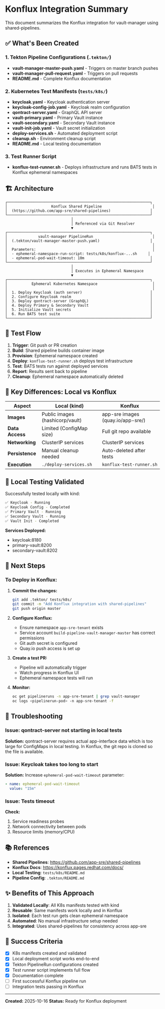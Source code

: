 # Konflux Integration Summary

This document summarizes the Konflux integration for vault-manager using shared-pipelines.

## ✅ What's Been Created

### 1. Tekton Pipeline Configurations (`.tekton/`)

- **vault-manager-master-push.yaml** - Triggers on master branch pushes
- **vault-manager-pull-request.yaml** - Triggers on pull requests
- **README.md** - Complete Konflux documentation

### 2. Kubernetes Test Manifests (`tests/k8s/`)

- **keycloak.yaml** - Keycloak authentication server
- **keycloak-config-job.yaml** - Keycloak realm configuration
- **qontract-server.yaml** - GraphQL API server
- **vault-primary.yaml** - Primary Vault instance
- **vault-secondary.yaml** - Secondary Vault instance
- **vault-init-job.yaml** - Vault secret initialization
- **deploy-services.sh** - Automated deployment script
- **cleanup.sh** - Environment cleanup script
- **README.md** - Local testing documentation

### 3. Test Runner Script

- **konflux-test-runner.sh** - Deploys infrastructure and runs BATS tests in Konflux ephemeral namespaces

## 🏗️ Architecture

```
┌─────────────────────────────────────────────────────────────────┐
│                    Konflux Shared Pipeline                       │
│  (https://github.com/app-sre/shared-pipelines)                  │
└─────────────────────────────────────────────────────────────────┘
                              │
                              │ Referenced via Git Resolver
                              ▼
┌─────────────────────────────────────────────────────────────────┐
│              vault-manager PipelineRun                           │
│  (.tekton/vault-manager-master-push.yaml)                       │
│                                                                  │
│  Parameters:                                                     │
│  - ephemeral-namespace-run-script: tests/k8s/konflux-...sh     │
│  - ephemeral-pod-wait-timeout: 10m                              │
└─────────────────────────────────────────────────────────────────┘
                              │
                              │ Executes in Ephemeral Namespace
                              ▼
┌─────────────────────────────────────────────────────────────────┐
│           Ephemeral Kubernetes Namespace                         │
│                                                                  │
│  1. Deploy Keycloak (auth server)                               │
│  2. Configure Keycloak realm                                    │
│  3. Deploy qontract-server (GraphQL)                            │
│  4. Deploy Primary & Secondary Vault                            │
│  5. Initialize Vault secrets                                    │
│  6. Run BATS test suite                                         │
└─────────────────────────────────────────────────────────────────┘
```

## 🔄 Test Flow

1. **Trigger**: Git push or PR creation
2. **Build**: Shared pipeline builds container image
3. **Provision**: Ephemeral namespace created
4. **Deploy**: `konflux-test-runner.sh` deploys test infrastructure
5. **Test**: BATS tests run against deployed services
6. **Report**: Results sent back to pipeline
7. **Cleanup**: Ephemeral namespace automatically deleted

## 📝 Key Differences: Local vs Konflux

| Aspect | Local (kind) | Konflux |
|--------|--------------|---------|
| **Images** | Public images (hashicorp/vault) | app-sre images (quay.io/app-sre/) |
| **Data Access** | Limited (ConfigMap size) | Full git repo available |
| **Networking** | ClusterIP services | ClusterIP services |
| **Persistence** | Manual cleanup needed | Auto-deleted after tests |
| **Execution** | `./deploy-services.sh` | `konflux-test-runner.sh` |

## 🧪 Local Testing Validated

Successfully tested locally with kind:

```bash
✅ Keycloak - Running
✅ Keycloak Config - Completed
✅ Primary Vault - Running
✅ Secondary Vault - Running
✅ Vault Init - Completed
```

**Services Deployed:**
- keycloak:8180
- primary-vault:8200
- secondary-vault:8202

## 🚀 Next Steps

### To Deploy in Konflux:

1. **Commit the changes:**
   ```bash
   git add .tekton/ tests/k8s/
   git commit -m "Add Konflux integration with shared-pipelines"
   git push origin master
   ```

2. **Configure Konflux:**
   - Ensure namespace `app-sre-tenant` exists
   - Service account `build-pipeline-vault-manager-master` has correct permissions
   - Git auth secret is configured
   - Quay.io push access is set up

3. **Create a test PR:**
   - Pipeline will automatically trigger
   - Watch progress in Konflux UI
   - Ephemeral namespace tests will run

4. **Monitor:**
   ```bash
   oc get pipelineruns -n app-sre-tenant | grep vault-manager
   oc logs <pipelinerun-pod> -n app-sre-tenant -f
   ```

## 🐛 Troubleshooting

### Issue: qontract-server not starting in local tests

**Solution:** qontract-server requires actual app-interface data which is too large for ConfigMaps in local testing. In Konflux, the git repo is cloned so the file is available.

### Issue: Keycloak takes too long to start

**Solution:** Increase `ephemeral-pod-wait-timeout` parameter:
```yaml
- name: ephemeral-pod-wait-timeout
  value: "15m"
```

### Issue: Tests timeout

**Check:**
1. Service readiness probes
2. Network connectivity between pods
3. Resource limits (memory/CPU)

## 📚 References

- **Shared Pipelines**: https://github.com/app-sre/shared-pipelines
- **Konflux Docs**: https://konflux.pages.redhat.com/docs/
- **Local Testing**: `tests/k8s/README.md`
- **Pipeline Config**: `.tekton/README.md`

## ✨ Benefits of This Approach

1. **Validated Locally**: All K8s manifests tested with kind
2. **Reusable**: Same manifests work locally and in Konflux
3. **Isolated**: Each test run gets clean ephemeral namespace
4. **Automated**: No manual infrastructure setup needed
5. **Integrated**: Uses shared-pipelines for consistency across app-sre

## 🎯 Success Criteria

- [x] K8s manifests created and validated
- [x] Local deployment script works end-to-end
- [x] Tekton PipelineRun configurations created
- [x] Test runner script implements full flow
- [x] Documentation complete
- [ ] First successful Konflux pipeline run
- [ ] Integration tests passing in Konflux

---

**Created:** 2025-10-16
**Status:** Ready for Konflux deployment

